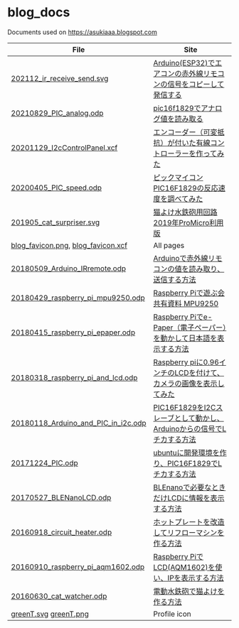 # blog_docs
Documents used on https://asukiaaa.blogspot.com

File | Site
---- | ----
[202112_ir_receive_send.svg](./202112_ir_receive_send.svg) | [Arduino(ESP32)でエアコンの赤外線リモコンの信号をコピーして発信する](https://asukiaaa.blogspot.com/2021/12/copy-and-send-ir-signal-by-esp32-arduino.html)
[20210829_PIC_analog.odp](./20210829_PIC_analog.odp) | [pic16f1829でアナログ値を読み取る](https://asukiaaa.blogspot.com/2021/08/analog-read-with-pic16f1829.html)
[20201129_I2cControlPanel.xcf](./20201129_I2cControlPanel.xcf) | [エンコーダー（可変抵抗）が付いた有線コントローラーを作ってみた ](https://asukiaaa.blogspot.com/2020/11/i2c-control-panel.html)
[20200405_PIC_speed.odp](./20200405_PIC_speed.odp) | [ピックマイコンPIC16F1829の反応速度を調べてみた](https://asukiaaa.blogspot.com/2020/04/pic16f1829-response.html)
[201905_cat_surpriser.svg](./201905_cat_surpriser.svg) | [猫よけ水鉄砲用回路2019年ProMicro利用版](https://asukiaaa.blogspot.com/2019/05/2019promicro.html)
[blog_favicon.png](./blog_favicon.png), [blog_favicon.xcf](./blog_favicon.xcf) | All pages
[20180509_Arduino_IRremote.odp](./20180509_Arduino_IRremote.odp) | [Arduinoで赤外線リモコンの値を読み取り、送信する方法](http://asukiaaa.blogspot.com/2018/05/arduino.html)
[20180429_raspberry_pi_mpu9250.odp](./20180429_raspberry_pi_mpu9250.odp) | [Raspberry Piで遊ぶ会 共有資料 MPU9250](http://asukiaaa.blogspot.com/2018/04/raspberry-pi-mpu9250.html)
[20180415_raspberry_pi_epaper.odp](./20180415_raspberry_pi_epaper.odp) | [Raspberry Piでe-Paper（電子ペーパー）を動かして日本語を表示する方法](http://asukiaaa.blogspot.com/2018/04/raspberry-pie-paper.html)
[20180318_raspberry_pi_and_lcd.odp](./20180318_raspberry_pi_and_lcd.odp) | [Raspberry piに0.96インチのLCDを付けて、カメラの画像を表示してみた](http://asukiaaa.blogspot.com/2018/03/raspberry-pi096lcd.html)
[20180118_Arduino_and_PIC_in_i2c.odp](20180118_Arduino_and_PIC_in_i2c.odp) | [PIC16F1829をI2Cスレーブとして動かし、Arduinoからの信号でLチカする方法](http://asukiaaa.blogspot.jp/2018/01/pic16f1829i2carduinol.html)
[20171224_PIC.odp](./20171224_PIC.odp) | [ubuntuに開発環境を作り、PIC16F1829でLチカする方法](http://asukiaaa.blogspot.jp/2017/12/ubuntupic16f1829l.html)
[20170527_BLENanoLCD.odp](./20170527_BLENanoLCD.odp) | [BLEnanoで必要なときだけLCDに情報を表示する方法](http://asukiaaa.blogspot.jp/2017/05/blenanolcd.html)
[20160918_circuit_heater.odp](./20160918_circuit_heater.odp) | [ホットプレートを改造してリフローマシンを作る方法](http://asukiaaa.blogspot.com/2016/09/blog-post.html)
[20160910_raspberry_pi_aqm1602.odp](./20160910_raspberry_pi_aqm1602.odp) | [Raspberry PiでLCD(AQM1602)を使い、IPを表示する方法](http://asukiaaa.blogspot.jp/2016/09/raspberry-pilcdaqm1602ip.html)
[20160630_cat_watcher.odp](./20160630_cat_watcher.odp) | [電動水鉄砲で猫よけを作る方法](http://asukiaaa.blogspot.com/2016/06/blog-post_30.html)
[greenT.svg](./greenT.svg) [greenT.png](./greenT.png) | Profile icon